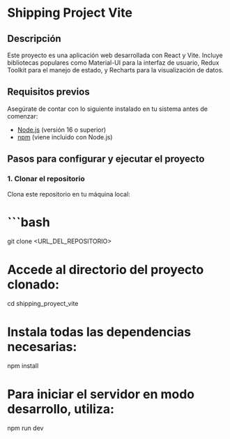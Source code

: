 # Shipping Project Vite

## Descripción
Este proyecto es una aplicación web desarrollada con React y Vite. Incluye bibliotecas populares como Material-UI para la interfaz de usuario, Redux Toolkit para el manejo de estado, y Recharts para la visualización de datos.

## Requisitos previos
Asegúrate de contar con lo siguiente instalado en tu sistema antes de comenzar:

- [Node.js](https://nodejs.org/) (versión 16 o superior)
- [npm](https://www.npmjs.com/) (viene incluido con Node.js)

## Pasos para configurar y ejecutar el proyecto

### 1. Clonar el repositorio
Clona este repositorio en tu máquina local:

# ```bash
git clone <URL_DEL_REPOSITORIO>

# Accede al directorio del proyecto clonado:
cd shipping_proyect_vite

# Instala todas las dependencias necesarias:
npm install

# Para iniciar el servidor en modo desarrollo, utiliza:
npm run dev


